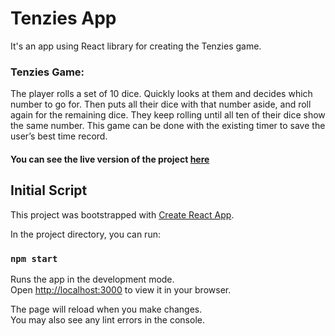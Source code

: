 # Tenzies App
It's an app using React library for creating the Tenzies game.

### Tenzies Game:
The player rolls a set of 10 dice. Quickly looks at them and decides which number to go for. Then puts all their dice with that number aside, and roll again for the remaining dice. They keep rolling until all ten of their dice show the same number. This game can be done with the existing timer to save the user’s best time record.

#### You can see the live version of the project [here](https://tenzies-responsive-styled-components.vercel.app)


## Initial Script
This project was bootstrapped with [Create React App](https://github.com/facebook/create-react-app).

In the project directory, you can run:

### `npm start`

Runs the app in the development mode.\
Open [http://localhost:3000](http://localhost:3000) to view it in your browser.

The page will reload when you make changes.\
You may also see any lint errors in the console.
